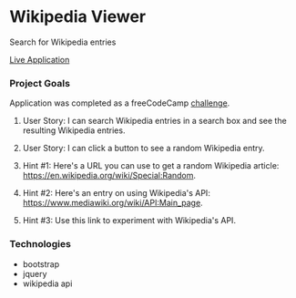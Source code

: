 # Wikipedia Viewer

Search for Wikipedia entries

[Live Application](wikipedia-viewer-dlzl.surge.sh)

### Project Goals

Application was completed as a freeCodeCamp [challenge](https://www.freecodecamp.org/challenges/build-a-wikipedia-viewer).

1. User Story: I can search Wikipedia entries in a search box and see the resulting Wikipedia entries.

2. User Story: I can click a button to see a random Wikipedia entry.

3. Hint #1: Here's a URL you can use to get a random Wikipedia article: https://en.wikipedia.org/wiki/Special:Random.

4. Hint #2: Here's an entry on using Wikipedia's API: https://www.mediawiki.org/wiki/API:Main_page.

5. Hint #3: Use this link to experiment with Wikipedia's API.

### Technologies

* bootstrap
* jquery
* wikipedia api
